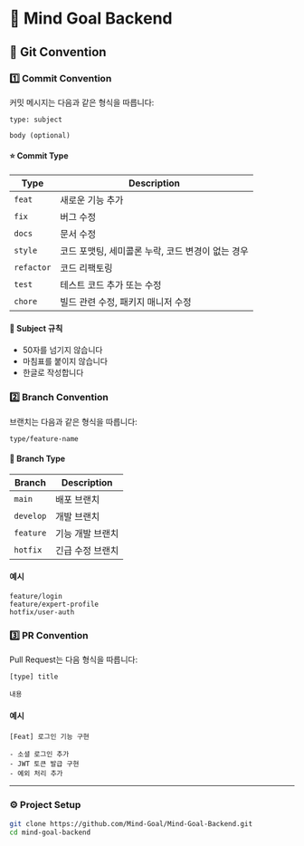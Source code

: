 # 🎯 Mind Goal Backend

## 📌 Git Convention

### 1️⃣ Commit Convention
커밋 메시지는 다음과 같은 형식을 따릅니다:
```
type: subject

body (optional)
```

#### ⭐ Commit Type
| Type | Description |
|------|-------------|
| `feat` | 새로운 기능 추가 |
| `fix` | 버그 수정 |
| `docs` | 문서 수정 |
| `style` | 코드 포맷팅, 세미콜론 누락, 코드 변경이 없는 경우 |
| `refactor` | 코드 리팩토링 |
| `test` | 테스트 코드 추가 또는 수정 |
| `chore` | 빌드 관련 수정, 패키지 매니저 수정 |

#### 📝 Subject 규칙
- 50자를 넘기지 않습니다
- 마침표를 붙이지 않습니다
- 한글로 작성합니다

### 2️⃣ Branch Convention
브랜치는 다음과 같은 형식을 따릅니다:
```
type/feature-name
```

#### 🌿 Branch Type
| Branch | Description |
|--------|-------------|
| `main` | 배포 브랜치 |
| `develop` | 개발 브랜치 |
| `feature` | 기능 개발 브랜치 |
| `hotfix` | 긴급 수정 브랜치 |

#### 예시
```
feature/login
feature/expert-profile
hotfix/user-auth
```

### 3️⃣ PR Convention
Pull Request는 다음 형식을 따릅니다:
```
[type] title

내용
```

#### 예시
```
[Feat] 로그인 기능 구현

- 소셜 로그인 추가
- JWT 토큰 발급 구현
- 예외 처리 추가
```

---
### ⚙️ Project Setup
```bash
git clone https://github.com/Mind-Goal/Mind-Goal-Backend.git
cd mind-goal-backend
```
